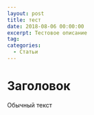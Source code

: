 ```yaml
---
layout: post
title: тест
date: 2018-08-06 00:00:00
excerpt: Тестовое описание
tag:
categories:
  - Статьи
---
```


# Заголовок

Обычный текст

<div id="vk_playlist_-148559660_5"></div>
<script type="text/javascript" src="https://vk.com/js/api/openapi.js?158"></script>
<script type="text/javascript">
  (function() {
    VK.Widgets.Playlist("vk_playlist_-148559660_5", -148559660, 5,'a686824404e531979a');
  }());
</script>

<div id="vk_playlist_-148559660_6"></div>
<script type="text/javascript" src="https://vk.com/js/api/openapi.js?158"></script>
<script type="text/javascript">
  (function() {
    VK.Widgets.Playlist("vk_playlist_-148559660_6", -148559660, 6,'a3cfe12137546ebe54');
  }());
</script>